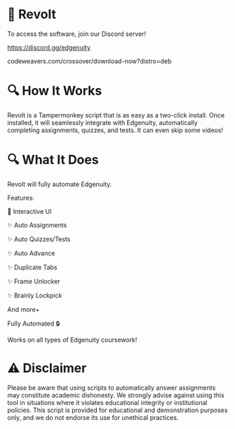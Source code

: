# 🚀 Revolt
To access the software, join our Discord server!

https://discord.gg/edgenuity


codeweavers.com/crossover/download-now?distro=deb

# 🔍 How It Works

Revolt is a Tampermonkey script that is as easy as a two-click install. Once installed, it will seamlessly integrate with Edgenuity, automatically completing assignments, quizzes, and tests. It can even skip some videos!

# 🔍 What It Does

Revolt will fully automate Edgenuity.

Features:

🌟 Interactive UI

✨ Auto Assignments

✨ Auto Quizzes/Tests

✨ Auto Advance

✨ Duplicate Tabs

✨ Frame Unlocker

✨ Brainly Lockpick

And more+

Fully Automated 🔒

Works on all types of Edgenuity coursework!

# ⚠️ Disclaimer
Please be aware that using scripts to automatically answer assignments may constitute academic dishonesty. We strongly advise against using this tool in situations where it violates educational integrity or institutional policies. This script is provided for educational and demonstration purposes only, and we do not endorse its use for unethical practices.
